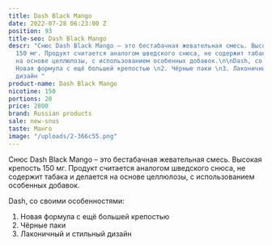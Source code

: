 ```yaml
---
title: Dash Black Mango
date: 2022-07-28 06:23:00 Z
position: 93
title-seo: Dash Black Mango
descr: "Снюс Dash Black Mango – это бестабачная жевательная смесь. Высокая крепость
  150 мг. Продукт считается аналогом шведского снюса, не содержит табака и делается
  на основе целлюлозы, с использованием особенных добавок.\n\nDash, со своими особенностями:\n1.
  Новая формула с ещё большей крепостью \n2. Чёрные паки \n3. Лаконичный и стильный
  дизайн "
product-name: Dash Black Mango
nicotine: 150
portions: 20
price: 2800
brand: Russian products
sale: new-snus
taste: Манго
image: "/uploads/2-366c55.png"
---
```


Снюс Dash Black Mango – это бестабачная жевательная смесь. Высокая крепость 150 мг. Продукт считается аналогом шведского снюса, не содержит табака и делается на основе целлюлозы, с использованием особенных добавок.

Dash, со своими особенностями:
1. Новая формула с ещё большей крепостью 
2. Чёрные паки 
3. Лаконичный и стильный дизайн 